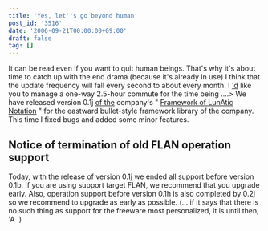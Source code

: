 ```yaml
---
title: 'Yes, let''s go beyond human'
post_id: '3516'
date: '2006-09-21T00:00:00+09:00'
draft: false
tag: []
---
```


It can be read even if you want to quit human beings. That's why it's about time to catch up with the end drama (because it's already in use) I think that the update frequency will fall every second to about every month. I ['d](/tag/flan) like you to manage a one-way 2.5-hour commute for the time being ....> We have released version 0.1j [of the](/tag/flan) company's " [Framework of LunAtic Notation](/tag/flan) " for the eastward bullet-style framework library of the company. This time I fixed bugs and added some minor features.

## Notice of termination of old FLAN operation support

Today, with the release of version 0.1j we ended all support before version 0.1b. If you are using support target FLAN, we recommend that you upgrade early. Also, operation support before version 0.1h is also completed by 0.2j so we recommend to upgrade as early as possible. (... if it says that there is no such thing as support for the freeware most personalized, it is until then, 'A `)